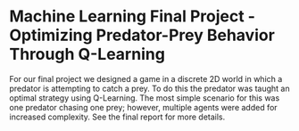 # Machine Learning Final Project - Optimizing Predator-Prey Behavior Through Q-Learning

For our final project we designed a game in a discrete 2D world in which a predator is attempting to catch a prey. To do this
the predator was taught an optimal strategy using Q-Learning. The most simple scenario for this was one predator chasing
one prey; however, multiple agents were added for increased complexity. See the final report for more details.
